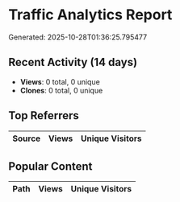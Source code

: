 # Traffic Analytics Report

Generated: 2025-10-28T01:36:25.795477

## Recent Activity (14 days)

- **Views**: 0 total, 0 unique
- **Clones**: 0 total, 0 unique

## Top Referrers

| Source | Views | Unique Visitors |
|--------|-------|-----------------|

## Popular Content

| Path | Views | Unique Visitors |
|------|-------|------------------|
